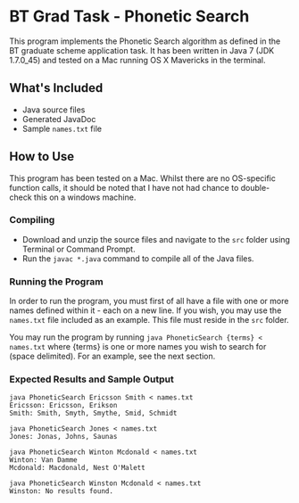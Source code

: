 BT Grad Task - Phonetic Search
=========
This program implements the Phonetic Search algorithm as defined in the BT graduate scheme application task. It has been written in Java 7 (JDK 1.7.0_45) and tested on a Mac running OS X Mavericks in the terminal.

What's Included
---------------------
* Java source files
* Generated JavaDoc
* Sample `names.txt` file

How to Use
---------------------
This program has been tested on a Mac. Whilst there are no OS-specific function calls, it should be noted that I have not had chance to double-check this on a windows machine.

### Compiling

* Download and unzip the source files and navigate to the `src` folder using Terminal or Command Prompt.
* Run the `javac *.java` command to compile all of the Java files.

### Running the Program
In order to run the program, you must first of all have a file with one or more names defined within it - each on a new line. If you wish, you may use the `names.txt` file included as an example. This file must reside in the `src` folder.

You may run the program by running  `java PhoneticSearch {terms} < names.txt` where {terms} is one or more names you wish to search for (space delimited). For an example, see the next section.

### Expected Results and Sample Output
```
java PhoneticSearch Ericsson Smith < names.txt
Ericsson: Ericsson, Erikson
Smith: Smith, Smyth, Smythe, Smid, Schmidt
```

```
java PhoneticSearch Jones < names.txt
Jones: Jonas, Johns, Saunas
```

```
java PhoneticSearch Winton Mcdonald < names.txt
Winton: Van Damme
Mcdonald: Macdonald, Nest O'Malett
```

```
java PhoneticSearch Winston Mcdonald < names.txt
Winston: No results found.
```